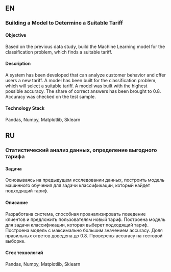 ## EN 

### Building a Model to Determine a Suitable Tariff

#### Objective
Based on the previous data study, build the Machine Learning model for the classification problem, 
which finds a suitable tariff.

#### Description
A system has been developed that can analyze customer behavior and offer users a new tariff.
A model has been built for the classification problem, which will select a suitable tariff.
A model was built with the highest possible accuracy.
The share of correct answers has been brought to 0.8. Accuracy was checked on the test sample.

#### Technology Stack
Pandas, Numpy, Matplotlib, Sklearn

## RU 

### Статистический анализ данных, определение выгодного тарифа

#### Задача
Основываясь на предыдущем исследовании данных, построить модель машинного обучения для задачи классификации,
который найдет подходящий тариф.

#### Описание
Разработана система, способная проанализировать поведение клиентов и предложить пользователям новый тариф.
Построена модель для задачи классификации, которая выберет подходящий тариф. 
Построена модель с максимально большим значением accuracy. 
Доля правильных ответов доведена до 0.8. Проверены accuracy на тестовой выборке.

#### Стек технологий
Pandas, Numpy, Matplotlib, Sklearn
